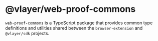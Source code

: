 # @vlayer/web-proof-commons

`web-proof-commons` is a TypeScript package that provides common type definitions and utilities shared between the 
`browser-extension` and `@vlayer/sdk` projects.